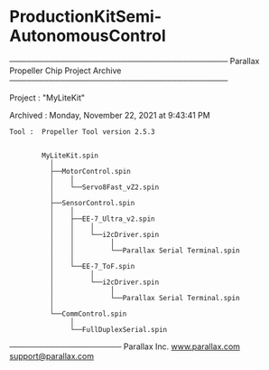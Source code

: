 # ProductionKitSemi-AutonomousControl
───────────────────────────────────────
Parallax Propeller Chip Project Archive
───────────────────────────────────────

 Project :  "MyLiteKit"

Archived :  Monday, November 22, 2021 at 9:43:41 PM

    Tool :  Propeller Tool version 2.5.3


            MyLiteKit.spin
              │
              ├──MotorControl.spin
              │    │
              │    └──Servo8Fast_vZ2.spin
              │
              ├──SensorControl.spin
              │    │
              │    ├──EE-7_Ultra_v2.spin
              │    │    │
              │    │    └──i2cDriver.spin
              │    │         │
              │    │         └──Parallax Serial Terminal.spin
              │    │
              │    └──EE-7_ToF.spin
              │         │
              │         └──i2cDriver.spin
              │              │
              │              └──Parallax Serial Terminal.spin
              │
              └──CommControl.spin
                   │
                   └──FullDuplexSerial.spin


────────────────────
Parallax Inc.
www.parallax.com
support@parallax.com
